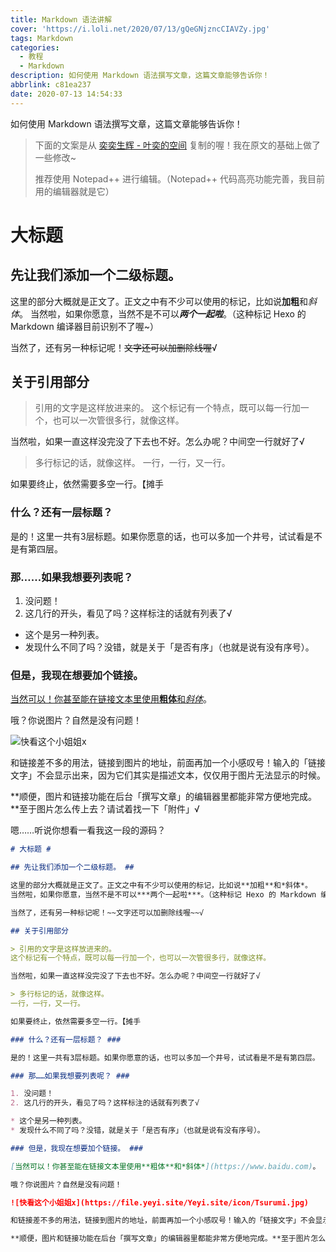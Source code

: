```yaml
---
title: Markdown 语法讲解
cover: 'https://i.loli.net/2020/07/13/gQeGNjzncCIAVZy.jpg'
tags: Markdown
categories:
  - 教程
  - Markdown
description: 如何使用 Markdown 语法撰写文章，这篇文章能够告诉你！
abbrlink: c81ea237
date: 2020-07-13 14:54:33
---
```


如何使用 Markdown 语法撰写文章，这篇文章能够告诉你！

> 下面的文案是从 [奕奕生辉 - 叶奕的空间](https://www.yeyi.site) 复制的喔！我在原文的基础上做了一些修改~
> 
> 推荐使用 Notepad++ 进行编辑。（Notepad++ 代码高亮功能完善，我目前用的编辑器就是它）

# 大标题 #

## 先让我们添加一个二级标题。 ##

这里的部分大概就是正文了。正文之中有不少可以使用的标记，比如说**加粗**和*斜体*。
当然啦，如果你愿意，当然不是不可以***两个一起啦***。（这种标记 Hexo 的 Markdown 编译器目前识别不了喔~）

当然了，还有另一种标记呢！~~文字还可以加删除线喔~~√

## 关于引用部分

> 引用的文字是这样放进来的。
这个标记有一个特点，既可以每一行加一个，也可以一次管很多行，就像这样。

当然啦，如果一直这样没完没了下去也不好。怎么办呢？中间空一行就好了√

> 多行标记的话，就像这样。
一行，一行，又一行。

如果要终止，依然需要多空一行。【摊手

### 什么？还有一层标题？ ###

是的！这里一共有3层标题。如果你愿意的话，也可以多加一个井号，试试看是不是有第四层。

### 那……如果我想要列表呢？ ###

1. 没问题！
2. 这几行的开头，看见了吗？这样标注的话就有列表了√

* 这个是另一种列表。
* 发现什么不同了吗？没错，就是关于「是否有序」（也就是说有没有序号）。

### 但是，我现在想要加个链接。 ###

[当然可以！你甚至能在链接文本里使用**粗体**和*斜体*](https://www.baidu.com)。

哦？你说图片？自然是没有问题！

![快看这个小姐姐x](https://file.yeyi.site/Yeyi.site/icon/Tsurumi.jpg)

和链接差不多的用法，链接到图片的地址，前面再加一个小感叹号！输入的「链接文字」不会显示出来，因为它们其实是描述文本，仅仅用于图片无法显示的时候。

**顺便，图片和链接功能在后台「撰写文章」的编辑器里都能非常方便地完成。**至于图片怎么传上去？请试着找一下「附件」√

嗯……听说你想看一看我这一段的源码？

```markdown
# 大标题 #

## 先让我们添加一个二级标题。 ##

这里的部分大概就是正文了。正文之中有不少可以使用的标记，比如说**加粗**和*斜体*。
当然啦，如果你愿意，当然不是不可以***两个一起啦***。（这种标记 Hexo 的 Markdown 编译器目前识别不了喔~）

当然了，还有另一种标记呢！~~文字还可以加删除线喔~~√

## 关于引用部分

> 引用的文字是这样放进来的。
这个标记有一个特点，既可以每一行加一个，也可以一次管很多行，就像这样。

当然啦，如果一直这样没完没了下去也不好。怎么办呢？中间空一行就好了√

> 多行标记的话，就像这样。
一行，一行，又一行。

如果要终止，依然需要多空一行。【摊手

### 什么？还有一层标题？ ###

是的！这里一共有3层标题。如果你愿意的话，也可以多加一个井号，试试看是不是有第四层。

### 那……如果我想要列表呢？ ###

1. 没问题！
2. 这几行的开头，看见了吗？这样标注的话就有列表了√

* 这个是另一种列表。
* 发现什么不同了吗？没错，就是关于「是否有序」（也就是说有没有序号）。

### 但是，我现在想要加个链接。 ###

[当然可以！你甚至能在链接文本里使用**粗体**和*斜体*](https://www.baidu.com)。

哦？你说图片？自然是没有问题！

![快看这个小姐姐x](https://file.yeyi.site/Yeyi.site/icon/Tsurumi.jpg)

和链接差不多的用法，链接到图片的地址，前面再加一个小感叹号！输入的「链接文字」不会显示出来，因为它们其实是描述文本，仅仅用于图片无法显示的时候。

**顺便，图片和链接功能在后台「撰写文章」的编辑器里都能非常方便地完成。**至于图片怎么传上去？请试着找一下「附件」√
```